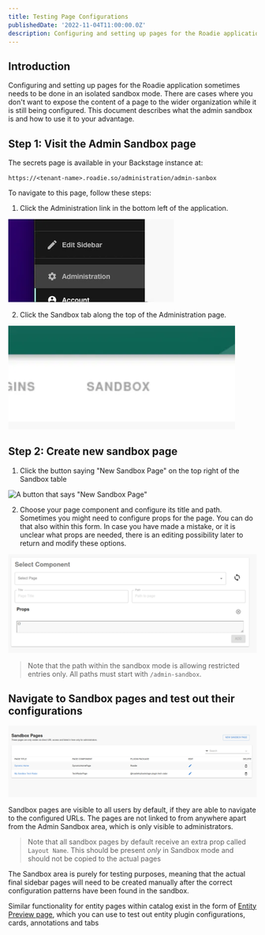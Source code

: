 ```yaml
---
title: Testing Page Configurations
publishedDate: '2022-11-04T11:00:00.0Z'
description: Configuring and setting up pages for the Roadie application sometimes needs to be done in an isolated sandbox mode. This document describes what it is and how to use it to your advantage.
---
```


## Introduction

Configuring and setting up pages for the Roadie application sometimes needs to be done in an isolated sandbox mode. There are cases where you don't want to expose the content of a page to the wider organization while it is still being configured. This document describes what the admin sandbox is and how to use it to your advantage.

## Step 1: Visit the Admin Sandbox page

The secrets page is available in your Backstage instance at:

```
https://<tenant-name>.roadie.so/administration/admin-sanbox
```

To navigate to this page, follow these steps:

1. Click the Administration link in the bottom left of the application.

![A link that says "Administration"](./administration-link.webp)

2. Click the Sandbox tab along the top of the Administration page.

![A link that says "Sandbox"](./sandbox-link.webp)


## Step 2: Create new sandbox page

1. Click the button saying "New Sandbox Page" on the top right of the Sandbox table

![A button that says "New Sandbox Page"](./sandbox-btn.webp)

2. Choose your page component and configure its title and path. Sometimes you might need to configure props for the page. You can do that also within this form. In case you have made a mistake, or it is unclear what props are needed, there is an editing possibility later to return and modify these options.

![A form displaying options to configure a new Sandbox Page](./new-sandbox-form.webp)

> Note that the path within the sandbox mode is allowing restricted entries only. All paths must start with `/admin-sandbox`.


## Navigate to Sandbox pages and test out their configurations

![A table displaying already created Sandbox pages](./sandbox-table.webp)

Sandbox pages are visible to all users by default, if they are able to navigate to the configured URLs. The pages are not linked to from anywhere apart from the Admin Sandbox area, which is only visible to administrators.


> Note that all sandbox pages by default receive an extra prop called `Layout Name`. This should be present *only* in Sandbox mode and should not be copied to the actual pages 

The Sandbox area is purely for testing purposes, meaning that the actual final sidebar pages will need to be created manually after the correct configuration patterns have been found in the sandbox.

Similar functionality for entity pages within catalog exist in the form of [Entity Preview page](/docs/catalog/previewing-changes/), which you can use to test out entity plugin configurations, cards, annotations and tabs
